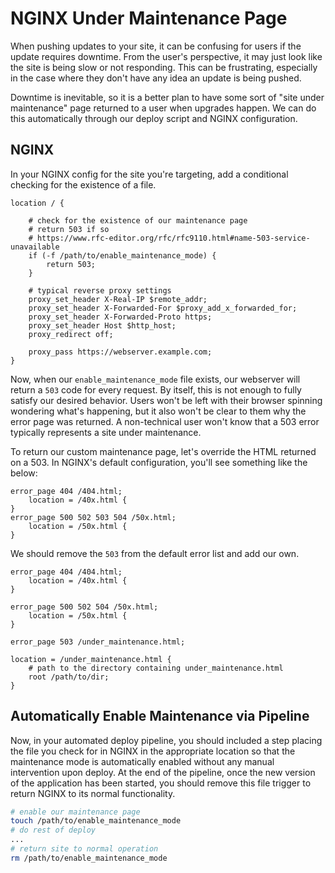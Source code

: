 # NGINX Under Maintenance Page

When pushing updates to your site, it can be confusing for users if the update requires downtime. From the user's perspective, it may just look like the site is being slow or not responding. This can be frustrating, especially in the case where they don't have any idea an update is being pushed.

Downtime is inevitable, so it is a better plan to have some sort of "site under maintenance" page returned to a user when upgrades happen. We can do this automatically through our deploy script and NGINX configuration.

## NGINX

In your NGINX config for the site you're targeting, add a conditional checking for the existence of a file.

```nginx
location / {

    # check for the existence of our maintenance page
    # return 503 if so
    # https://www.rfc-editor.org/rfc/rfc9110.html#name-503-service-unavailable
    if (-f /path/to/enable_maintenance_mode) {
        return 503;
    }

    # typical reverse proxy settings
    proxy_set_header X-Real-IP $remote_addr;
    proxy_set_header X-Forwarded-For $proxy_add_x_forwarded_for;
    proxy_set_header X-Forwarded-Proto https;
    proxy_set_header Host $http_host;
    proxy_redirect off;

    proxy_pass https://webserver.example.com;
}
```

Now, when our `enable_maintenance_mode` file exists, our webserver will return a `503` code for every request. By itself, this is not enough to fully satisfy our desired behavior. Users won't be left with their browser spinning wondering what's happening, but it also won't be clear to them why the error page was returned. A non-technical user won't know that a 503 error typically represents a site under maintenance.

To return our custom maintenance page, let's override the HTML returned on a 503. In NGINX's default configuration, you'll see something like the below:

```nginx
error_page 404 /404.html;
    location = /40x.html {
}
error_page 500 502 503 504 /50x.html;
    location = /50x.html {
}
```

We should remove the `503` from the default error list and add our own.

```nginx
error_page 404 /404.html;
    location = /40x.html {
}

error_page 500 502 504 /50x.html;
    location = /50x.html {
}

error_page 503 /under_maintenance.html;

location = /under_maintenance.html {
    # path to the directory containing under_maintenance.html
    root /path/to/dir;
}
```

## Automatically Enable Maintenance via Pipeline

Now, in your automated deploy pipeline, you should included a step placing the file you check for in NGINX in the appropriate location so that the maintenance mode is automatically enabled without any manual intervention upon deploy. At the end of the pipeline, once the new version of the application has been started, you should remove this file trigger to return NGINX to its normal functionality.

```bash
# enable our maintenance page
touch /path/to/enable_maintenance_mode
# do rest of deploy
...
# return site to normal operation
rm /path/to/enable_maintenance_mode
```
